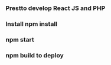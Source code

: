 
### Prestto develop React JS and PHP

### Install npm install

### npm start

### npm build to deploy 